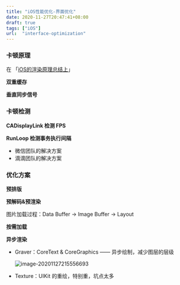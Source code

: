 ```yaml
---
title: "iOS性能优化-界面优化"
date: 2020-11-27T20:47:41+08:00
draft: true
tags: ["iOS"]
url:  "interface-optimization"
---
```




### 卡顿原理

在 「[iOS的渲染原理总结上](/iOSRenderPre)」

**双重缓存**

**垂直同步信号**

### 卡顿检测

**CADisplayLink 检测 FPS**

**RunLoop 检测事务执行间隔**

- 微信团队的解决方案
- 滴滴团队的解决方案

### 优化方案

**预排版**

**预解码&预渲染**

图片加载过程：Data Buffer -> Image Buffer -> Layout

**按需加载**

**异步渲染**

- Graver：CoreText & CoreGraphics —— 异步绘制，减少图层的层级

  ![image-20201127215556693](/Users/zsy/Desktop/Blog/%E9%85%8D%E5%9B%BE/image-20201127215556693.png)

- Texture：UIKit 的重绘，特别重，坑点太多

